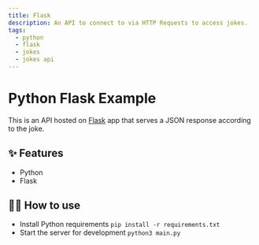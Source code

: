 ```yaml
---
title: Flask
description: An API to connect to via HTTP Requests to access jokes.
tags:
  - python
  - flask
  - jokes
  - jokes api
---
```


# Python Flask Example

This is an API hosted on [Flask](https://flask.palletsprojects.com/en/1.1.x/) app that serves a JSON response according to the joke.

## ✨ Features

- Python
- Flask

## 💁‍♀️ How to use

- Install Python requirements `pip install -r requirements.txt`
- Start the server for development `python3 main.py`
